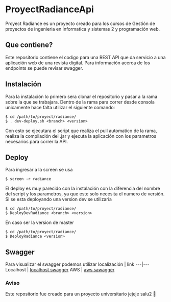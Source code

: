 # ProyectRadianceApi
Proyect Radiance es un proyecto creado para los cursos de Gestión de proyectos de ingenieria en informatica y sistemas 2 y programación web. 

## Que contiene?

Este repositorio contiene el codigo para una REST API que da servicio a una aplicación web de una revista digital. Para información acerca de los endpoints se puede revisar swagger.

## Instalación

Para la instalación lo primero sera clonar el repositorio y pasar a la rama sobre la que se trabajara. Dentro de la rama para correr desde consola
unicamente hace falta utilizar el siguiente comando:

```shell
$ cd /path/to/proyect/radiance/
$ . dev-deploy.sh <branch> <version>
```

Con esto se ejecutara el script que realiza el pull automatico de la rama, realiza la compilación del .jar y ejecuta la aplicación con los parametros necesarios para correr la API.

## Deploy
Para ingresar a la screen se usa 
```shell
$ screen -r radiance
```
El deploy es muy parecido con la instalación con la diferencia del nombre del script y los parametros, ya que este solo necesita el numero de versión. Si se esta deployando una version dev se utilizaria

```shell
$ cd /path/to/proyect/radiance/
$ DeployDevRadiance <branch> <version>
```

En caso ser la version de master

```shell
$ cd /path/to/proyect/radiance/
$ DeployRadiance <version>
```

## Swagger
Para visualizar el swagger podemos utilizar
localización | link
---|---
Localhost | [localhost swagger](http://localhost:8080/swagger)
AWS | [aws sawagger](http://ec2-18-221-222-10.us-east-2.compute.amazonaws.com:8080/swagger)

### Aviso

Este repositorio fue creado para un proyecto universitario jejeje salu2 :metal: 
